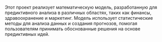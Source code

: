 Этот проект реализует математическую модель, разработанную для предиктивного анализа в различных областях, таких как финансы, здравоохранение и маркетинг. Модель использует статистические методы для анализа данных и создания прогнозов, помогая пользователям принимать обоснованные решения на основе предиктивных идей.
